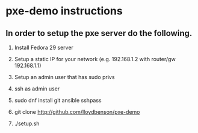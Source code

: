 # pxe-demo instructions

## In order to setup the pxe server do the following.

1.  Install Fedora 29 server

1.  Setup a static IP for your network (e.g. 192.168.1.2 with router/gw 192.168.1.1)

1.  Setup an admin user that has sudo privs

1.  ssh as admin user

1.  sudo dnf install git ansible sshpass

1.  git clone http://github.com/lloydbenson/pxe-demo

1.  ./setup.sh
